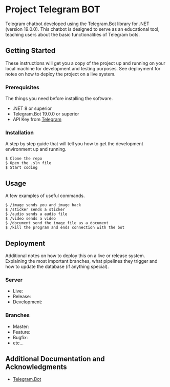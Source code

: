 # Project Telegram BOT

 Telegram chatbot developed using the Telegram.Bot library for .NET (version 19.0.0). This chatbot is designed to serve as an educational tool, teaching users about the basic functionalities of Telegram bots.

## Getting Started

These instructions will get you a copy of the project up and running on your local machine for development and testing purposes. See deployment for notes on how to deploy the project on a live system.

### Prerequisites

The things you need before installing the software.

* .NET 8 or superior
* Telegram.Bot 19.0.0 or superior
* API Key from [Telegram](https://core.telegram.org/api/obtaining_api_id)

### Installation

A step by step guide that will tell you how to get the development environment up and running.

```
$ Clone the repo
$ Open the .sln file
$ Start coding
```

## Usage

A few examples of useful commands.

```
$ /image sends you and image back
$ /sticker sends a sticker
$ /audio sends a audio file
$ /video sends a video
$ /document send the image file as a document
$ /kill the program and ends connection with the bot 
```

## Deployment

Additional notes on how to deploy this on a live or release system. Explaining the most important branches, what pipelines they trigger and how to update the database (if anything special).

### Server

* Live:
* Release:
* Development:

### Branches

* Master:
* Feature:
* Bugfix:
* etc...

## Additional Documentation and Acknowledgments

* [Telegram.Bot](https://github.com/TelegramBots/Telegram.Bot)
